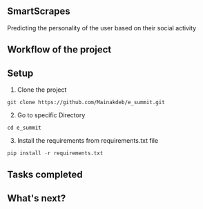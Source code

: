 ## SmartScrapes
Predicting the personality of the user based on their social activity

## Workflow of the project ##


## Setup ##
1. Clone the project
```
git clone https://github.com/Mainakdeb/e_summit.git
```
2. Go to specific Directory 
```
cd e_summit
```
3. Install the requirements from requirements.txt file
``` python
pip install -r requirements.txt
```

## Tasks completed ##


## What's next? ##

